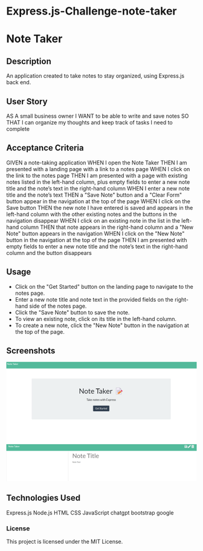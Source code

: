# Express.js-Challenge-note-taker

<h1>Note Taker </h1>

## Description
An application created to take notes to stay organized, using Express.js back end.

## User Story
AS A small business owner
I WANT to be able to write and save notes
SO THAT I can organize my thoughts and keep track of tasks I need to complete


## Acceptance Criteria
GIVEN a note-taking application
WHEN I open the Note Taker
THEN I am presented with a landing page with a link to a notes page
WHEN I click on the link to the notes page
THEN I am presented with a page with existing notes listed in the left-hand column, plus empty fields to enter a new note title and the note’s text in the right-hand column
WHEN I enter a new note title and the note’s text
THEN a "Save Note" button and a "Clear Form" button appear in the navigation at the top of the page
WHEN I click on the Save button
THEN the new note I have entered is saved and appears in the left-hand column with the other existing notes and the buttons in the navigation disappear
WHEN I click on an existing note in the list in the left-hand column
THEN that note appears in the right-hand column and a "New Note" button appears in the navigation
WHEN I click on the "New Note" button in the navigation at the top of the page
THEN I am presented with empty fields to enter a new note title and the note’s text in the right-hand column and the button disappears

## Usage
- Click on the "Get Started" button on the landing page to navigate to the notes page.
- Enter a new note title and note text in the provided fields on the right-hand side of the notes page.
- Click the "Save Note" button to save the note.
- To view an existing note, click on its title in the left-hand column.
- To create a new note, click the "New Note" button in the navigation at the top of the page.

## Screenshots
![landing page](./public/images/landing%20page.png)
![landing page](./public/images/note%20taker.png)
## Technologies Used
Express.js
Node.js
HTML
CSS
JavaScript
chatgpt
bootstrap
google

### License
This project is licensed under the MIT License.

